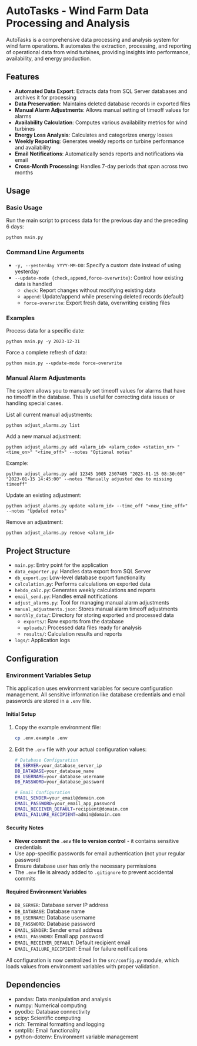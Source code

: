 # AutoTasks - Wind Farm Data Processing and Analysis

AutoTasks is a comprehensive data processing and analysis system for wind farm operations. It automates the extraction, processing, and reporting of operational data from wind turbines, providing insights into performance, availability, and energy production.

## Features

- **Automated Data Export**: Extracts data from SQL Server databases and archives it for processing
- **Data Preservation**: Maintains deleted database records in exported files
- **Manual Alarm Adjustments**: Allows manual setting of timeoff values for alarms
- **Availability Calculation**: Computes various availability metrics for wind turbines
- **Energy Loss Analysis**: Calculates and categorizes energy losses
- **Weekly Reporting**: Generates weekly reports on turbine performance and availability
- **Email Notifications**: Automatically sends reports and notifications via email
- **Cross-Month Processing**: Handles 7-day periods that span across two months


## Usage

### Basic Usage

Run the main script to process data for the previous day and the preceding 6 days:

```
python main.py
```

### Command Line Arguments

- `-y, --yesterday YYYY-MM-DD`: Specify a custom date instead of using yesterday
- `--update-mode {check,append,force-overwrite}`: Control how existing data is handled
  - `check`: Report changes without modifying existing data
  - `append`: Update/append while preserving deleted records (default)
  - `force-overwrite`: Export fresh data, overwriting existing files

### Examples

Process data for a specific date:
```
python main.py -y 2023-12-31
```

Force a complete refresh of data:
```
python main.py --update-mode force-overwrite
```

### Manual Alarm Adjustments

The system allows you to manually set timeoff values for alarms that have no timeoff in the database. This is useful for correcting data issues or handling special cases.

List all current manual adjustments:
```
python adjust_alarms.py list
```

Add a new manual adjustment:
```
python adjust_alarms.py add <alarm_id> <alarm_code> <station_nr> "<time_on>" "<time_off>" --notes "Optional notes"
```

Example:
```
python adjust_alarms.py add 12345 1005 2307405 "2023-01-15 08:30:00" "2023-01-15 14:45:00" --notes "Manually adjusted due to missing timeoff"
```

Update an existing adjustment:
```
python adjust_alarms.py update <alarm_id> --time_off "<new_time_off>" --notes "Updated notes"
```

Remove an adjustment:
```
python adjust_alarms.py remove <alarm_id>
```

## Project Structure

- `main.py`: Entry point for the application
- `data_exporter.py`: Handles data export from SQL Server
- `db_export.py`: Low-level database export functionality
- `calculation.py`: Performs calculations on exported data
- `hebdo_calc.py`: Generates weekly calculations and reports
- `email_send.py`: Handles email notifications
- `adjust_alarms.py`: Tool for managing manual alarm adjustments
- `manual_adjustments.json`: Stores manual alarm timeoff adjustments
- `monthly_data/`: Directory for storing exported and processed data
  - `exports/`: Raw exports from the database
  - `uploads/`: Processed data files ready for analysis
  - `results/`: Calculation results and reports
- `logs/`: Application logs

## Configuration

### Environment Variables Setup

This application uses environment variables for secure configuration management. All sensitive information like database credentials and email passwords are stored in a `.env` file.

#### Initial Setup

1. Copy the example environment file:
   ```bash
   cp .env.example .env
   ```

2. Edit the `.env` file with your actual configuration values:
   ```bash
   # Database Configuration
   DB_SERVER=your_database_server_ip
   DB_DATABASE=your_database_name
   DB_USERNAME=your_database_username
   DB_PASSWORD=your_database_password

   # Email Configuration
   EMAIL_SENDER=your_email@domain.com
   EMAIL_PASSWORD=your_email_app_password
   EMAIL_RECEIVER_DEFAULT=recipient@domain.com
   EMAIL_FAILURE_RECIPIENT=admin@domain.com
   ```

#### Security Notes

- **Never commit the `.env` file to version control** - it contains sensitive credentials
- Use app-specific passwords for email authentication (not your regular password)
- Ensure database user has only the necessary permissions
- The `.env` file is already added to `.gitignore` to prevent accidental commits

#### Required Environment Variables

- `DB_SERVER`: Database server IP address
- `DB_DATABASE`: Database name
- `DB_USERNAME`: Database username
- `DB_PASSWORD`: Database password
- `EMAIL_SENDER`: Sender email address
- `EMAIL_PASSWORD`: Email app password
- `EMAIL_RECEIVER_DEFAULT`: Default recipient email
- `EMAIL_FAILURE_RECIPIENT`: Email for failure notifications

All configuration is now centralized in the `src/config.py` module, which loads values from environment variables with proper validation.

## Dependencies

- pandas: Data manipulation and analysis
- numpy: Numerical computing
- pyodbc: Database connectivity
- scipy: Scientific computing
- rich: Terminal formatting and logging
- smtplib: Email functionality
- python-dotenv: Environment variable management
